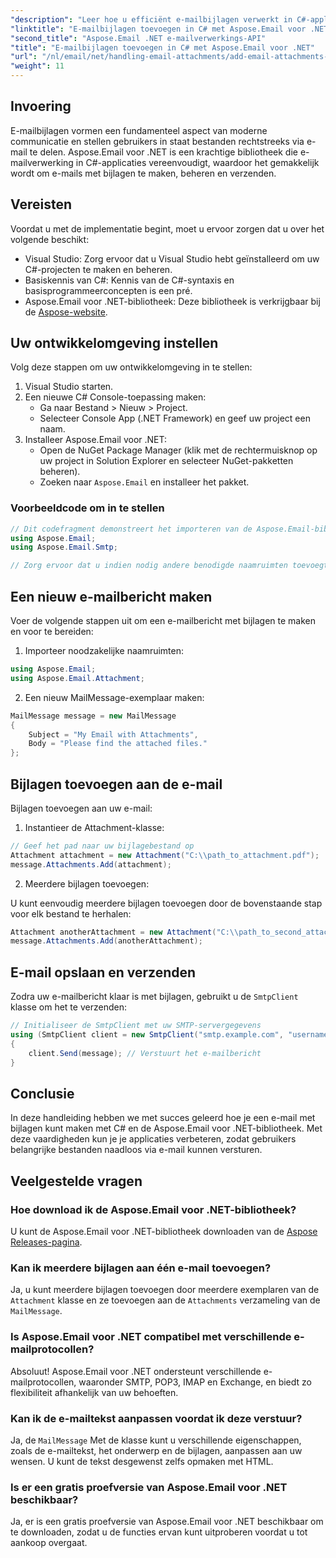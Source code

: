 ```yaml
---
"description": "Leer hoe u efficiënt e-mailbijlagen verwerkt in C#-applicaties met behulp van de krachtige Aspose.Email voor .NET-bibliotheek. Deze uitgebreide handleiding behandelt het installatieproces en het maken van e-mailberichten."
"linktitle": "E-mailbijlagen toevoegen in C# met Aspose.Email voor .NET"
"second_title": "Aspose.Email .NET e-mailverwerkings-API"
"title": "E-mailbijlagen toevoegen in C# met Aspose.Email voor .NET"
"url": "/nl/email/net/handling-email-attachments/add-email-attachments-in-csharp/"
"weight": 11
---
```


## Invoering

E-mailbijlagen vormen een fundamenteel aspect van moderne communicatie en stellen gebruikers in staat bestanden rechtstreeks via e-mail te delen. Aspose.Email voor .NET is een krachtige bibliotheek die e-mailverwerking in C#-applicaties vereenvoudigt, waardoor het gemakkelijk wordt om e-mails met bijlagen te maken, beheren en verzenden.

## Vereisten

Voordat u met de implementatie begint, moet u ervoor zorgen dat u over het volgende beschikt:

- Visual Studio: Zorg ervoor dat u Visual Studio hebt geïnstalleerd om uw C#-projecten te maken en beheren.
- Basiskennis van C#: Kennis van de C#-syntaxis en basisprogrammeerconcepten is een pré.
- Aspose.Email voor .NET-bibliotheek: Deze bibliotheek is verkrijgbaar bij de [Aspose-website](https://products.aspose.com/email/net).

## Uw ontwikkelomgeving instellen

Volg deze stappen om uw ontwikkelomgeving in te stellen:

1. Visual Studio starten.
2. Een nieuwe C# Console-toepassing maken:
   - Ga naar Bestand > Nieuw > Project.
   - Selecteer Console App (.NET Framework) en geef uw project een naam.
3. Installeer Aspose.Email voor .NET:
   - Open de NuGet Package Manager (klik met de rechtermuisknop op uw project in Solution Explorer en selecteer NuGet-pakketten beheren).
   - Zoeken naar `Aspose.Email` en installeer het pakket.

### Voorbeeldcode om in te stellen

```csharp
// Dit codefragment demonstreert het importeren van de Aspose.Email-bibliotheek
using Aspose.Email;
using Aspose.Email.Smtp;

// Zorg ervoor dat u indien nodig andere benodigde naamruimten toevoegt.
```

## Een nieuw e-mailbericht maken

Voer de volgende stappen uit om een e-mailbericht met bijlagen te maken en voor te bereiden:

1. Importeer noodzakelijke naamruimten:

```csharp
using Aspose.Email;
using Aspose.Email.Attachment;
```

2. Een nieuw MailMessage-exemplaar maken:

```csharp
MailMessage message = new MailMessage
{
    Subject = "My Email with Attachments",
    Body = "Please find the attached files."
};
```

## Bijlagen toevoegen aan de e-mail

Bijlagen toevoegen aan uw e-mail:

1. Instantieer de Attachment-klasse:

```csharp
// Geef het pad naar uw bijlagebestand op
Attachment attachment = new Attachment("C:\\path_to_attachment.pdf");
message.Attachments.Add(attachment);
```

2. Meerdere bijlagen toevoegen:

U kunt eenvoudig meerdere bijlagen toevoegen door de bovenstaande stap voor elk bestand te herhalen:

```csharp
Attachment anotherAttachment = new Attachment("C:\\path_to_second_attachment.jpg");
message.Attachments.Add(anotherAttachment);
```

## E-mail opslaan en verzenden

Zodra uw e-mailbericht klaar is met bijlagen, gebruikt u de `SmtpClient` klasse om het te verzenden:

```csharp
// Initialiseer de SmtpClient met uw SMTP-servergegevens
using (SmtpClient client = new SmtpClient("smtp.example.com", "username", "password"))
{
    client.Send(message); // Verstuurt het e-mailbericht
}
```

## Conclusie

In deze handleiding hebben we met succes geleerd hoe je een e-mail met bijlagen kunt maken met C# en de Aspose.Email voor .NET-bibliotheek. Met deze vaardigheden kun je je applicaties verbeteren, zodat gebruikers belangrijke bestanden naadloos via e-mail kunnen versturen.

## Veelgestelde vragen

### Hoe download ik de Aspose.Email voor .NET-bibliotheek?

U kunt de Aspose.Email voor .NET-bibliotheek downloaden van de [Aspose Releases-pagina](https://releases.aspose.com/email/net/).

### Kan ik meerdere bijlagen aan één e-mail toevoegen?

Ja, u kunt meerdere bijlagen toevoegen door meerdere exemplaren van de `Attachment` klasse en ze toevoegen aan de `Attachments` verzameling van de `MailMessage`.

### Is Aspose.Email voor .NET compatibel met verschillende e-mailprotocollen?

Absoluut! Aspose.Email voor .NET ondersteunt verschillende e-mailprotocollen, waaronder SMTP, POP3, IMAP en Exchange, en biedt zo flexibiliteit afhankelijk van uw behoeften.

### Kan ik de e-mailtekst aanpassen voordat ik deze verstuur?

Ja, de `MailMessage` Met de klasse kunt u verschillende eigenschappen, zoals de e-mailtekst, het onderwerp en de bijlagen, aanpassen aan uw wensen. U kunt de tekst desgewenst zelfs opmaken met HTML.

### Is er een gratis proefversie van Aspose.Email voor .NET beschikbaar?

Ja, er is een gratis proefversie van Aspose.Email voor .NET beschikbaar om te downloaden, zodat u de functies ervan kunt uitproberen voordat u tot aankoop overgaat.